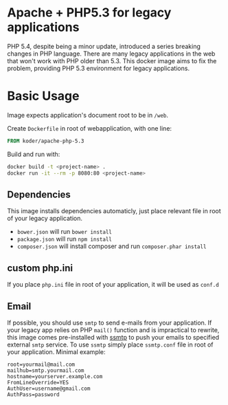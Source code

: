 # Apache + PHP5.3 for legacy applications

PHP 5.4, despite being a minor update, introduced a series breaking changes in PHP language. There are
many legacy applications in the web that won't work with PHP older than 5.3. This docker image aims
to fix the problem, providing PHP 5.3 environment for legacy applications.

# Basic Usage

Image expects application's document root to be in `/web`.  

Create `Dockerfile` in root of webapplication, with one line:

```Dockerfile
FROM koder/apache-php-5.3
```

Build and run with:
```bash
docker build -t <project-name> .
docker run -it --rm -p 8080:80 <project-name>
```

## Dependencies

This image installs dependencies automaticly, just place relevant file in root of your legacy application.

* `bower.json` will run `bower install`
* `package.json` will run `npm install`
* `composer.json` will install composer and run `composer.phar install`

## custom php.ini

If you place `php.ini` file in root of your application, it will be used as `conf.d`

## Email

If possible, you should use `smtp` to send e-mails from your application. If your legacy app
relies on PHP `mail()` function and is impractical to rewrite, this image comes pre-installed
with [ssmtp](https://wiki.debian.org/sSMTP) to push your emails to specified external `smtp`
service. To use `ssmtp` simply place `ssmtp.conf` file in root of your application. Minimal
example:

```
root=yourmail@mail.com
mailhub=smtp.yourmail.com
hostname=yourserver.example.com
FromLineOverride=YES
AuthUser=username@gmail.com
AuthPass=password
```  
